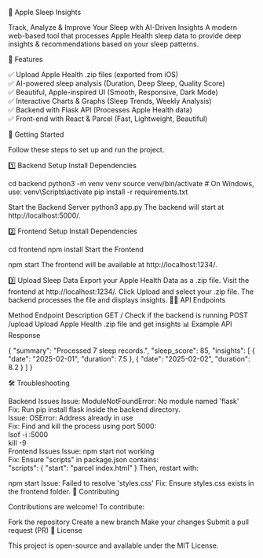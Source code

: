 🛌 Apple Sleep Insights

Track, Analyze & Improve Your Sleep with AI-Driven Insights
A modern web-based tool that processes Apple Health sleep data to provide deep insights & recommendations based on your sleep patterns.


📌 Features

✅ Upload Apple Health .zip files (exported from iOS) <br>
✅ AI-powered sleep analysis (Duration, Deep Sleep, Quality Score)<br>
✅ Beautiful, Apple-inspired UI (Smooth, Responsive, Dark Mode)<br>
✅ Interactive Charts & Graphs (Sleep Trends, Weekly Analysis)<br>
✅ Backend with Flask API (Processes Apple Health data)<br>
✅ Front-end with React & Parcel (Fast, Lightweight, Beautiful)<br>

🚀 Getting Started

Follow these steps to set up and run the project.

1️⃣ Backend Setup
Install Dependencies

cd backend
python3 -m venv venv
source venv/bin/activate  # On Windows, use: venv\Scripts\activate
pip install -r requirements.txt

Start the Backend Server
python3 app.py
The backend will start at http://localhost:5000/.

2️⃣ Frontend Setup
Install Dependencies

cd frontend
npm install
Start the Frontend

npm start
The frontend will be available at http://localhost:1234/.

3️⃣ Upload Sleep Data
Export your Apple Health Data as a .zip file.
Visit the frontend at http://localhost:1234/.
Click Upload and select your .zip file.
The backend processes the file and displays insights.
🧑‍💻 API Endpoints

Method	Endpoint	Description
GET	/	Check if the backend is running
POST	/upload	Upload Apple Health .zip file and get insights
📊 Example API Response

{
  "summary": "Processed 7 sleep records.",
  "sleep_score": 85,
  "insights": [
    {
      "date": "2025-02-01",
      "duration": 7.5
    },
    {
      "date": "2025-02-02",
      "duration": 8.2
    }
  ]
}

🛠️ Troubleshooting

Backend Issues
Issue: ModuleNotFoundError: No module named 'flask' <br>
Fix: Run pip install flask inside the backend directory. <br>
Issue: OSError: Address already in use  <br>
Fix: Find and kill the process using port 5000:  <br>
lsof -i :5000  <br>
kill -9 <PID>   <br>
Frontend Issues
Issue: npm start not working  <br>
Fix: Ensure "scripts" in package.json contains:  <br>
"scripts": {
  "start": "parcel index.html"
}
Then, restart with:

npm start
Issue: Failed to resolve 'styles.css'
Fix: Ensure styles.css exists in the frontend folder.
🤝 Contributing

Contributions are welcome!
To contribute:

Fork the repository
Create a new branch
Make your changes
Submit a pull request (PR)
📝 License

This project is open-source and available under the MIT License.


